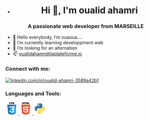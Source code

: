 - <h1 align="center">Hi 👋, I'm oualid ahamri</h1>
<h3 align="center">A passionate web developer from MARSEILLE</h3>

- 👋 Hello everybody, I’m ouaoua....
- 🌱 I’m currently learning developpment web 
- 💞️ I’m looking for an alternation
- 📫 oualidahamri@laplateforme.io

<h3 align="left">Connect with me:</h3>
<p align="left">
<a href="https://www.linkedin.com/in/oualid-ahamri-3589a42b1" target="blank"><img align="center" src="https://raw.githubusercontent.com/rahuldkjain/github-profile-readme-generator/master/src/images/icons/Social/linked-in-alt.svg" alt="linkedin.com/in/oualid-ahamri-3589a42b1" height="30" width="40" /></a>
</p>

<h3 align="left">Languages and Tools:</h3>
<p align="left"> <a href="https://www.w3schools.com/css/" target="_blank" rel="noreferrer"> <img src="https://raw.githubusercontent.com/devicons/devicon/master/icons/css3/css3-original-wordmark.svg" alt="css3" width="40" height="40"/> </a> <a href="https://www.w3.org/html/" target="_blank" rel="noreferrer"> <img src="https://raw.githubusercontent.com/devicons/devicon/master/icons/html5/html5-original-wordmark.svg" alt="html5" width="40" height="40"/> </a> <a href="https://www.python.org" target="_blank" rel="noreferrer"> <img src="https://raw.githubusercontent.com/devicons/devicon/master/icons/python/python-original.svg" alt="python" width="40" height="40"/> </a> </p>




